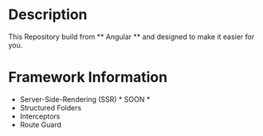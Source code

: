 # Description
This Repository build from ** Angular ** and designed to make it easier for you.

# Framework Information
* Server-Side-Rendering (SSR) * SOON *
* Structured Folders
* Interceptors
* Route Guard